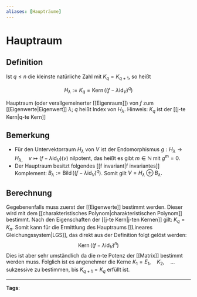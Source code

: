```yaml
---
aliases: [Haupträume]
---
```


# Hauptraum

## Definition

Ist $q \leq n$ die kleinste natürliche Zahl mit $K_{q}=K_{q+1}$, so heißt

$$
H_{\lambda}:=K_{q}=\operatorname{Kern}\left(\left(f-\lambda \operatorname{id}_{V}\right)^{q}\right)
$$

Hauptraum (oder verallgemeinerter [[Eigenraum]]) von $f$ zum [[Eigenwerte|Eigenwert]] $\lambda$; $q$ heißt Index von $H_{\lambda}$. Hinweis: $K_q$ ist der [[j-te Kern|q-te Kern]]

## Bemerkung

- Für den Untervektorraum $H_{\lambda}$ von $V$ ist der Endomorphismus $g: H_{\lambda} \rightarrow H_{\lambda,} \quad v \mapsto\left(f-\lambda \mathrm{id}_{V}\right)(v)$ nilpotent, das heißt es gibt $m \in \mathbb{N}$ mit $g^{m}=0$.
- Der Hauptraum besitzt folgendes [[f invariant|f invariantes]] Komplement: $B_{\lambda}:=\operatorname{Bild}\left(\left(f-\lambda \mathrm{id}_{V}\right)^{q}\right)$. Somit gilt $V=H_{\lambda} \oplus B_{\lambda}.$

## Berechnung

Gegebenenfalls muss zuerst der [[Eigenwerte]] bestimmt werden. Dieser wird mit dem [[charakteristisches Polynom|charakteristischen Polynom]] bestimmt. Nach den Eigenschaften der [[j-te Kern|j-ten Kernen]] gilt: $K_q = K_n$. Somit kann für die Ermittlung des Hauptraums [[Lineares Gleichungssystem|LGS]], das direkt aus der Definition folgt gelöst werden: $$\operatorname{Kern}\left(\left(f-\lambda \operatorname{id}_{V}\right)^{n}\right)$$Dies ist aber sehr umständlich da die $n$-te Potenz der [[Matrix]] bestimmt werden muss. Folglich ist es angenehmer die Kerne $K_1=E_1, \quad K_2, \quad ... \quad$ sukzessive zu bestimmen, bis $K_{q+1}=K_q$ erfüllt ist.

---

**Tags**:
